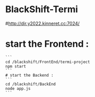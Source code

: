 # BlackShift-Termi

#http://dir.y2022.kinneret.cc:7024/

# start the Frontend :
    ```
    cd /blackshift/FrontEnd/termi-project
    npm start
    ```
    # start the Backend :
    ```
    cd /blackshift/BackEnd
    node app.js
    ```